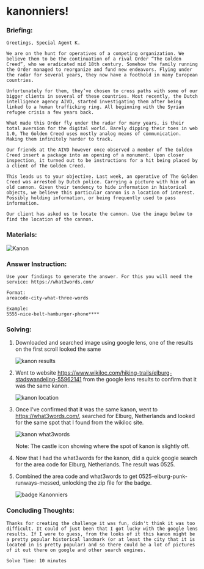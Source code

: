 # kanonniers!

### Briefing:

```
Greetings, Special Agent K.

We are on the hunt for operatives of a competing organization. We believe them to be the continuation of a rival Order “The Golden Creed”, who we eradicated mid 18th century. Somehow the family running the Order managed to reorganize and fund new endeavors. Flying under the radar for several years, they now have a foothold in many European countries.

Unfortunately for them, they’ve chosen to cross paths with some of our bigger clients in several of these countries. Most recently, the Dutch intelligence agency AIVD, started investigating them after being linked to a human trafficking ring. All beginning with the Syrian refugee crisis a few years back.

What made this Order fly under the radar for many years, is their total aversion for the digital world. Barely dipping their toes in web 1.0, The Golden Creed uses mostly analog means of communication. Making them infinitely harder to track.

Our friends at the AIVD however once observed a member of The Golden Creed insert a package into an opening of a monument. Upon closer inspection, it turned out to be instructions for a hit being placed by a client of The Golden Creed.

This leads us to your objective. Last week, an operative of The Golden Creed was arrested by Dutch police. Carrying a picture with him of an old cannon. Given their tendency to hide information in historical objects, we believe this particular cannon is a location of interest. Possibly holding information, or being frequently used to pass information.

Our client has asked us to locate the cannon. Use the image below to find the location of the cannon.

```

### Materials:

![Kanon](https://github.com/user-attachments/assets/759ae1e5-2fb2-47a5-9efa-588c9b950466)

### Answer Instruction:

```
Use your findings to generate the answer. For this you will need the service: https://what3words.com/

Format:
areacode-city-what-three-words

Example:
5555-nice-belt-hamburger-phone****
```
### Solving:

1. Downloaded and searched image using google lens, one of the results on the first scroll looked the same 
   
   ![kanon results](https://github.com/user-attachments/assets/8eec58ac-7c0d-47e5-80a3-6da07da85100)

2. Went to website https://www.wikiloc.com/hiking-trails/elburg-stadswandeling-55962141 from the google lens results to confirm that it was the same kanon. 

   ![kanon location](https://github.com/user-attachments/assets/f2534549-fbdf-4a0d-9d6c-bc6a020a54cf)

4. Once I've confirmed that it was the same kanon, went to https://what3words.com/, searched for Elburg, Netherlands and looked for the same spot that I found from the wikiloc site.
  
   ![kanon what3words](https://github.com/user-attachments/assets/86322448-462b-41da-94cf-4d7bfd56cf04)

   Note: The castle icon showing where the spot of kanon is slightly off. 

6. Now that I had the what3words for the kanon, did a quick google search for the area code for Elburg, Netherlands. The result was 0525.

7. Combined the area code and what3words to get 0525-elburg-punk-runways-messed, unlocking the zip file for the badge.

   ![badge Kanonniers](https://github.com/user-attachments/assets/f3d9659f-2785-47ec-8cdd-a0d2ff70d35d)
   
### Concluding Thoughts:

``` 
Thanks for creating the challenge it was fun, didn't think it was too difficult. It could of just been that I got lucky with the google lens results. If I were to guess, from the looks of it this kanon might be a pretty popular historical landmark (or at least the city that it is located in is pretty popular) and so there could be a lot of pictures of it out there on google and other search engines. 

Solve Time: 10 minutes
```
   
   

